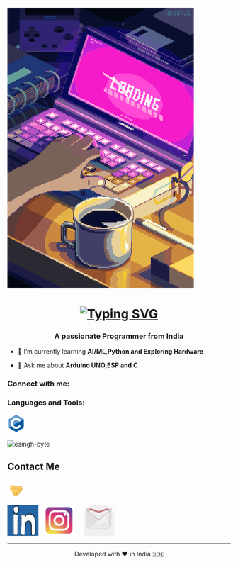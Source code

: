 ![MasterHead](Loading.gif)
<h1 align="center">
  <a href="https://git.io/typing-svg"><img src="https://readme-typing-svg.demolab.com/?font=Times%20New%20Pacifico&pause=1000&color=FF1493&center=true&random=false&width=435&lines=Hi%2C+I+am+Etti+Singh"alt="Typing SVG">
</a></h1>
                                        

<h3 align="center">A passionate Programmer from India</h3>

- 🌱 I’m currently learning **AI/ML,Python and Exploring Hardware**

- 💬 Ask me about **Arduino UNO,ESP and C**

<h3 align="left">Connect with me:</h3>
<p align="left">
</p>

<h3 align="left">Languages and Tools:</h3>
<p align="left"> <a href="https://www.cprogramming.com/" target="_blank" rel="noreferrer"> <img src="https://raw.githubusercontent.com/devicons/devicon/master/icons/c/c-original.svg" alt="c" width="40" height="40"/> </a> </p>

<p><img align="center" src="https://github-readme-stats.vercel.app/api/top-langs?username=esingh-byte&show_icons=true&locale=en&layout=compact" alt="esingh-byte" /></p>

<h2>Contact Me</h2> <img src="https://github.com/Ddhruv-IOT/Ddhruv-IOT/blob/main/assetes/handshakes.gif" height=40px width=40px/>

[<img src="https://github.com/Ddhruv-IOT/Ddhruv-IOT/blob/main/assetes/li.gif" height=70px width=70px>](https://www.linkedin.com/in/etti-singh-3251a732a/)
&nbsp;
[<img src="https://github.com/Ddhruv-IOT/Ddhruv-IOT/blob/main/assetes/ig.gif" height=70px width=70px style="background-color:white;"/>](https://www.instagram.com/ettisingh/)
&nbsp;
&nbsp;
[<img src="https://github.com/Ddhruv-IOT/Ddhruv-IOT/blob/main/assetes/gmail.gif" height=70px width=70px style="background-color:white;"/>](mailto:ettisingh1729@gmail.com)
&nbsp;
<hr>
<p align="center">
Developed with ❤️ in India 🇮🇳 
</p>
